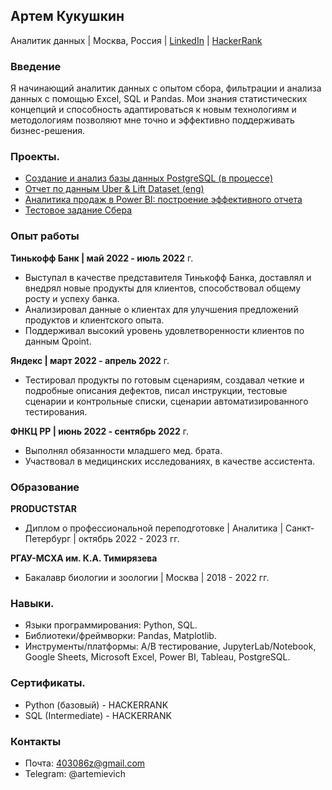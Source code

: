 ## Артем Кукушкин

Аналитик данных | Москва, Россия | [LinkedIn](https://www.linkedin.com/in/artem-kukushkin-a8b28220b/) | [HackerRank](https://www.hackerrank.com/403086z)

### Введение 

Я начинающий аналитик данных с опытом сбора, фильтрации и анализа данных с помощью Excel, SQL и Pandas. Мои знания статистических концепций и способность адаптироваться к новым технологиям и методологиям позволяют мне точно и эффективно поддерживать бизнес-решения.

### Проекты.

* [Создание и анализ базы данных PostgreSQL (в процессе)](https://github.com/kapmagen/LegoLego)
* [Отчет по данным Uber & Lift Dataset (eng)](https://github.com/kapmagen/Uber-Lyft)
* [Аналитика продаж в Power BI: построение эффективного отчета](https://github.com/kapmagen/Power-BI-testovoe)
* [Тестовое задание Сбера](https://github.com/kapmagen/sber-test)

### Опыт работы

**Тинькофф Банк | май 2022 - июль 2022** г.

* Выступал в качестве представителя Тинькофф Банка, доставлял и внедрял новые продукты для клиентов, способствовал общему росту и успеху банка.
* Анализировал данные о клиентах для улучшения предложений продуктов и клиентского опыта.
* Поддерживал высокий уровень удовлетворенности клиентов по данным Qpoint.

**Яндекс | март 2022 - апрель 2022** г.

* Тестировал продукты по готовым сценариям, создавал четкие и подробные описания дефектов, писал инструкции, тестовые сценарии и контрольные списки, сценарии автоматизированного тестирования.

**ФНКЦ РР |  июнь 2022 - сентябрь 2022** г.

* Выполнял обязанности младшего мед. брата.
* Участвовал в медицинских исследованиях, в качестве ассистента.

### Образование

**PRODUCTSTAR**  
* Диплом о профессиональной переподготовке | Аналитика | Санкт-Петербург | октябрь 2022 - 2023 гг.

**РГАУ-МСХА им. К.А. Тимирязева**  
* Бакалавр биологии и зоологии | Москва | 2018 - 2022 гг.

### Навыки.

* Языки программирования: Python, SQL.
* Библиотеки/фреймворки: Pandas, Matplotlib.
* Инструменты/платформы: A/B тестирование, JupyterLab/Notebook, Google Sheets, Microsoft Excel, Power BI, Tableau, PostgreSQL.

### Сертификаты.

* Python (базовый) - HACKERRANK  
* SQL (Intermediate) - HACKERRANK


### Контакты
* Почта: 403086z@gmail.com
* Telegram: @artemievich
<!--
**kapmagen/kapmagen** is a ✨ _special_ ✨ repository because its `README.md` (this file) appears on your GitHub profile.

Here are some ideas to get you started:

- 🔭 I’m currently working on ...
- 🌱 I’m currently learning ...
- 👯 I’m looking to collaborate on ...
- 🤔 I’m looking for help with ...
- 💬 Ask me about ...
- 📫 How to reach me: ...
- 😄 Pronouns: ...
- ⚡ Fun fact: ...
-->
